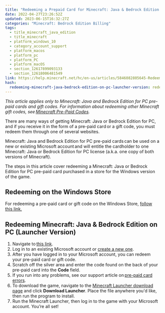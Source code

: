 ```yaml
---
title: "Redeeming a Prepaid Card for Minecraft: Java & Bedrock Edition for PC"
date: 2022-04-27T23:26:52Z
updated: 2023-06-15T16:32:27Z
categories: "Minecraft: Bedrock Edition Billing"
tags:
  - title_minecraft_java_edition
  - title_minecraft
  - platform_windows_10
  - category_account_support
  - platform_macos
  - platform_pc
  - platform_PC
  - platform_macOS
  - section_12617899093133
  - section_12618006481549
link: https://help.minecraft.net/hc/en-us/articles/5846082805645-Redeeming-a-Prepaid-Card-for-Minecraft-Java-Bedrock-Edition-for-PC
hash:
  redeeming-minecraft-java-bedrock-edition-on-pc-launcher-version: redeeming-minecraft-java--bedrock-edition-on-pc-launcher-version
---
```


*This article applies only to Minecraft: Java and Bedrock Edition for PC pre-paid cards and gift codes. For information about redeeming other Minecraft gift codes, see *[Minecraft Pre-Paid Codes](./Minecraft-Bedrock-Edition-Gift-Code-Issues-FAQ.md)*.*

There are many ways of getting Minecraft: Java or Bedrock Edition for PC, and if you receive it in the form of a pre-paid card or a gift code, you must redeem them through one of several websites.

Minecraft: Java and Bedrock Edition for PC pre-paid cards can be used on a new or existing Microsoft account and will entitle the cardholder to one Minecraft: Java or Bedrock Edition for PC license (a.k.a. one copy of both versions of Minecraft).

The steps in this article cover redeeming a Minecraft: Java or Bedrock Edition for PC pre-paid card purchased in a store for the Windows version of the game.

## Redeeming on the Windows Store

For redeeming a pre-paid card or gift code on the Windows Store, [follow this link.](https://support.xbox.com/en-US/help/subscriptions-billing/redeem-codes-gifting/redeem-prepaid-codes)

## Redeeming Minecraft: Java & Bedrock Edition on PC (Launcher Version)

1.  Navigate to [this link](https://www.minecraft.net/en-us/redeem?msclkid=d846d6efcd8811ecabfcebc209a0c1bb).
2.  Log in to an existing Microsoft account or [create a new one](../Minecraft-Bedrock-Edition/How-to-Manage-Parental-Consent-Family-Settings-and-Realms-Multiplayer-Access-for-a-Child-Account.md).
3.  After you have logged in to your Microsoft account, you can redeem your pre-paid card or gift code.
4.  Scratch off the silver area and enter the code found on the back of your pre-paid card into the **Code** field.
5.  If you run into any problems, see our support article on [pre-paid card errors](./Minecraft-Bedrock-Edition-Gift-Code-Issues-FAQ.md#prepaid-card-and-gift-code-redemption-issues).
6.  To download the game, navigate to the [Minecraft Launcher download page](https://www.xbox.com/en-us/games/store/Minecraft-Launcher/9PGW18NPBZV5?msclkid=1c21ad7ecd8911ec98cc78ec25847625) and click **Download Launcher**. Place the file anywhere you'd like, then run the program to install.
7.  Run the Minecraft Launcher, then log in to the game with your Microsoft account. You’re all set!
